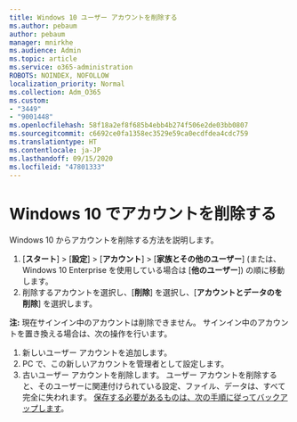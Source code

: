 ```yaml
---
title: Windows 10 ユーザー アカウントを削除する
ms.author: pebaum
author: pebaum
manager: mnirkhe
ms.audience: Admin
ms.topic: article
ms.service: o365-administration
ROBOTS: NOINDEX, NOFOLLOW
localization_priority: Normal
ms.collection: Adm_O365
ms.custom:
- "3449"
- "9001448"
ms.openlocfilehash: 58f18a2ef8f685b4ebb4b274f506e2de03bb0807
ms.sourcegitcommit: c6692ce0fa1358ec3529e59ca0ecdfdea4cdc759
ms.translationtype: HT
ms.contentlocale: ja-JP
ms.lasthandoff: 09/15/2020
ms.locfileid: "47801333"
---
```

# <a name="remove-an-account-in-windows-10"></a>Windows 10 でアカウントを削除する

Windows 10 からアカウントを削除する方法を説明します。

1. [**スタート**] > [**設定**] > [**アカウント**] > [**家族とその他のユーザー**] (または、Windows 10 Enterprise を使用している場合は [**他のユーザー**]) の順に移動します。
2. 削除するアカウントを選択し、[**削除**] を選択し、[**アカウントとデータのを削除**] を選択します。
 
**注:** 現在サインイン中のアカウントは削除できません。  サインイン中のアカウントを置き換える場合は、次の操作を行います。

1. 新しいユーザー アカウントを追加します。
2. PC で、この新しいアカウントを管理者として設定します。
3. 古いユーザー アカウントを削除します。 ユーザー アカウントを削除すると、そのユーザーに関連付けられている設定、ファイル、データは、すべて完全に失われます。 [保存する必要があるものは、次の手順に従ってバックアップします](https://support.microsoft.com/help/4027408/windows-10-backup-and-restore)。